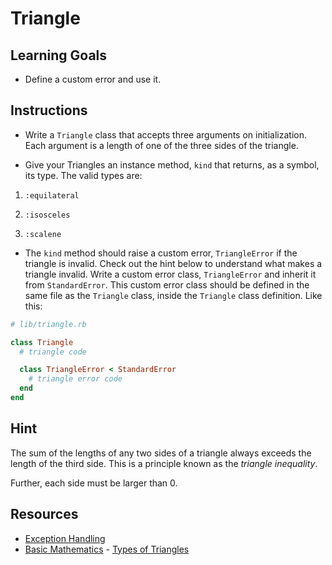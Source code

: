 # Triangle

## Learning Goals

-  Define a custom error and use it.

## Instructions

- Write a `Triangle` class that accepts three arguments on initialization. Each
  argument is a length of one of the three sides of the triangle.

- Give your Triangles an instance method, `kind` that returns, as a symbol, its
  type. The valid types are:

1.  `:equilateral`

2.  `:isosceles`

3.  `:scalene`

- The `kind` method should raise a custom error, `TriangleError` if the triangle
  is invalid. Check out the hint below to understand what makes a triangle
  invalid. Write a custom error class, `TriangleError` and inherit it from
  `StandardError`. This custom error class should be defined in the same file as
  the `Triangle` class, inside the `Triangle` class definition. Like
  this:

```ruby
# lib/triangle.rb

class Triangle
  # triangle code

  class TriangleError < StandardError
    # triangle error code
  end
end
```

## Hint

The sum of the lengths of any two sides of a triangle always exceeds the length
of the third side. This is a principle known as the _triangle inequality_.

Further, each side must be larger than 0.

## Resources

- [Exception Handling](http://www.skorks.com/2009/09/ruby-exceptions-and-exception-handling/)
- [Basic Mathematics](http://www.basic-mathematics.com/) - [Types of Triangles](http://www.basic-mathematics.com/types-of-triangles.html)
